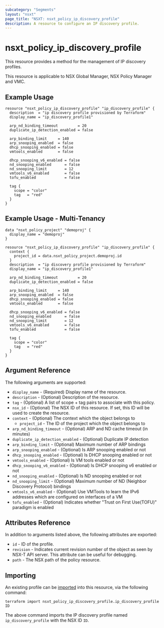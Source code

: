 ```yaml
---
subcategory: "Segments"
layout: "nsxt"
page_title: "NSXT: nsxt_policy_ip_discovery_profile"
description: A resource to configure an IP discovery profile.
---
```


# nsxt_policy_ip_discovery_profile

This resource provides a method for the management of IP discovery profiles.

This resource is applicable to NSX Global Manager, NSX Policy Manager and VMC.

## Example Usage

```hcl
resource "nsxt_policy_ip_discovery_profile" "ip_discovery_profile" {
  description  = "ip discovery profile provisioned by Terraform"
  display_name = "ip_discovery_profile1"

  arp_nd_binding_timeout         = 20
  duplicate_ip_detection_enabled = false

  arp_binding_limit     = 140
  arp_snooping_enabled  = false
  dhcp_snooping_enabled = false
  vmtools_enabled       = false

  dhcp_snooping_v6_enabled = false
  nd_snooping_enabled      = false
  nd_snooping_limit        = 12
  vmtools_v6_enabled       = false
  tofu_enabled             = false

  tag {
    scope = "color"
    tag   = "red"
  }
}
```

## Example Usage - Multi-Tenancy

```hcl
data "nsxt_policy_project" "demoproj" {
  display_name = "demoproj"
}

resource "nsxt_policy_ip_discovery_profile" "ip_discovery_profile" {
  context {
    project_id = data.nsxt_policy_project.demoproj.id
  }
  description  = "ip discovery profile provisioned by Terraform"
  display_name = "ip_discovery_profile1"

  arp_nd_binding_timeout         = 20
  duplicate_ip_detection_enabled = false

  arp_binding_limit     = 140
  arp_snooping_enabled  = false
  dhcp_snooping_enabled = false
  vmtools_enabled       = false

  dhcp_snooping_v6_enabled = false
  nd_snooping_enabled      = false
  nd_snooping_limit        = 12
  vmtools_v6_enabled       = false
  tofu_enabled             = false

  tag {
    scope = "color"
    tag   = "red"
  }
}
```

## Argument Reference

The following arguments are supported:

* `display_name` - (Required) Display name of the resource.
* `description` - (Optional) Description of the resource.
* `tag` - (Optional) A list of scope + tag pairs to associate with this policy.
* `nsx_id` - (Optional) The NSX ID of this resource. If set, this ID will be used to create the resource.
* `context` - (Optional) The context which the object belongs to
    * `project_id` - The ID of the project which the object belongs to
* `arp_nd_binding_timeout` - (Optional) ARP and ND cache timeout (in minutes)
* `duplicate_ip_detection_enabled` - (Optional) Duplicate IP detection
* `arp_binding_limit` - (Optional) Maximum number of ARP bindings
* `arp_snooping_enabled` - (Optional) Is ARP snooping enabled or not
* `dhcp_snooping_enabled` - (Optional) Is DHCP snooping enabled or not
* `vmtools_enabled` - (Optional) Is VM tools enabled or not
* `dhcp_snooping_v6_enabled` - (Optional)  Is DHCP snooping v6 enabled or not
* `nd_snooping_enabled` - (Optional) Is ND snooping enabled or not
* `nd_snooping_limit` - (Optional) Maximum number of ND (Neighbor Discovery Protocol) bindings
* `vmtools_v6_enabled` - (Optional) Use VMTools to learn the IPv6 addresses which are configured on interfaces of a VM
* `tofu_enabled` - (Optional) Indicates whether "Trust on First Use(TOFU)" paradigm is enabled

## Attributes Reference

In addition to arguments listed above, the following attributes are exported:

* `id` - ID of the profile.
* `revision` - Indicates current revision number of the object as seen by NSX-T API server. This attribute can be useful for debugging.
* `path` - The NSX path of the policy resource.

## Importing

An existing profile can be [imported][docs-import] into this resource, via the following command:

[docs-import]: https://www.terraform.io/cli/import

```
terraform import nsxt_policy_ip_discovery_profile.ip_discovery_profile ID
```

The above command imports the IP discovery profile named `ip_discovery_profile` with the NSX ID `ID`.
